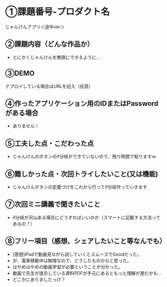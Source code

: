 # ①課題番号-プロダクト名

じゃんけんアプリ＜途中ver＞

## ②課題内容（どんな作品か）

- とにかくじゃんけんを無限にできるように…

## ③DEMO

デプロイしている場合はURLを記入（任意）

## ④作ったアプリケーション用のIDまたはPasswordがある場合

 - ありません！

## ⑤工夫した点・こだわった点

- じゃんけんのボタンのif分岐ができていないので、残り時間で粘りますｗ

## ⑥難しかった点・次回トライしたいこと(又は機能)

- じゃんけんボタンの定義づけをこれから行ってif分岐作っていきます

## ⑦次回ミニ講義で聞きたいこと

- if分岐が沢山ある場合にどうすればいいのか（スマートに記載する方法ってあるの？）

## ⑧フリー項目（感想、シェアしたいこと等なんでも）

- [感想]iPadで動画見ながら試していくとスムーズでGoodだった。
- が、電車移動中は無理なので、どうしたものかなと思った。
- はやめはやめの動画学習が必要ということが分かった。
- 動画で先生が提示している資料PDFが手元にあるともっと理解が進むかも…
- どこかにありましたっけ？
